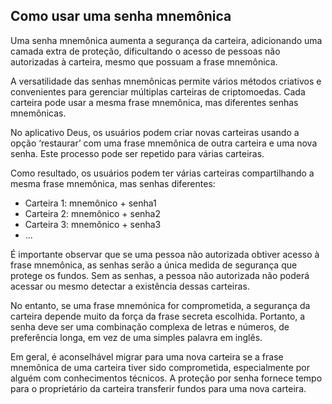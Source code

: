 ## Como usar uma senha mnemônica

Uma senha mnemônica aumenta a segurança da carteira, adicionando uma camada extra de proteção, dificultando o acesso de pessoas não autorizadas à carteira, mesmo que possuam a frase mnemônica.

A versatilidade das senhas mnemônicas permite vários métodos criativos e convenientes para gerenciar múltiplas carteiras de criptomoedas. Cada carteira pode usar a mesma frase mnemônica, mas diferentes senhas mnemônicas.

No aplicativo Deus, os usuários podem criar novas carteiras usando a opção ‘restaurar’ com uma frase mnemônica de outra carteira e uma nova senha. Este processo pode ser repetido para várias carteiras.

Como resultado, os usuários podem ter várias carteiras compartilhando a mesma frase mnemônica, mas senhas diferentes:

- Carteira 1: mnemônico + senha1
- Carteira 2: mnemônico + senha2
- Carteira 3: mnemônico + senha3
- ...

É importante observar que se uma pessoa não autorizada obtiver acesso à frase mnemônica, as senhas serão a única medida de segurança que protege os fundos. Sem as senhas, a pessoa não autorizada não poderá acessar ou mesmo detectar a existência dessas carteiras.

No entanto, se uma frase mnemónica for comprometida, a segurança da carteira depende muito da força da frase secreta escolhida. Portanto, a senha deve ser uma combinação complexa de letras e números, de preferência longa, em vez de uma simples palavra em inglês.

Em geral, é aconselhável migrar para uma nova carteira se a frase mnemônica de uma carteira tiver sido comprometida, especialmente por alguém com conhecimentos técnicos. A proteção por senha fornece tempo para o proprietário da carteira transferir fundos para uma nova carteira.